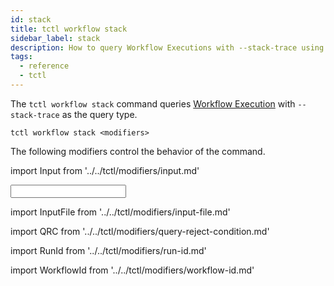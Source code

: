 ```yaml
---
id: stack
title: tctl workflow stack
sidebar_label: stack
description: How to query Workflow Executions with --stack-trace using tctl.
tags:
  - reference
  - tctl
---
```


The `tctl workflow stack` command queries [Workflow Execution](/concepts/what-is-a-workflow-execution) with `--stack-trace` as the query type.

`tctl workflow stack <modifiers>`

The following modifiers control the behavior of the command.

<!--Input-->

import Input from '../../tctl/modifiers/input.md'

<Input />

<!--InputFile-->

import InputFile from '../../tctl/modifiers/input-file.md'

<InputFile />

<!--QueryRejectCondition-->

import QRC from '../../tctl/modifiers/query-reject-condition.md'

<QRC />

<!--RunId-->

import RunId from '../../tctl/modifiers/run-id.md'

<RunId />

<!--WorkflowId-->

import WorkflowId from '../../tctl/modifiers/workflow-id.md'

<WorkflowId />
